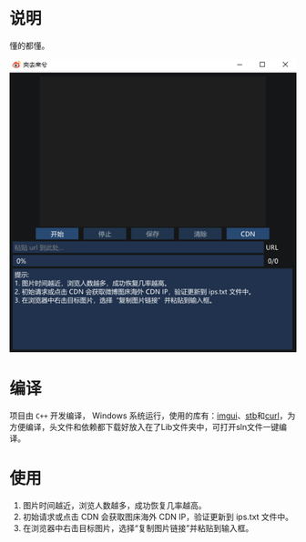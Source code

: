 # 说明
懂的都懂。

![界面](Resource/1.png)

# 编译
项目由 `C++` 开发编译， Windows 系统运行，使用的库有：[imgui](https://github.com/ocornut/imgui)、[stb](https://github.com/nothings/stb)和[curl](https://github.com/curl/curl)，为方便编译，头文件和依赖都下载好放入在了Lib文件夹中，可打开sln文件一键编译。

# 使用
1. 图片时间越近，浏览人数越多，成功恢复几率越高。
2. 初始请求或点击 CDN 会获取图床海外 CDN IP，验证更新到 ips.txt 文件中。
3. 在浏览器中右击目标图片，选择“复制图片链接”并粘贴到输入框。


